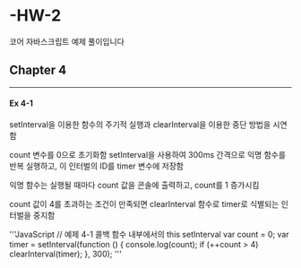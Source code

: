 # -HW-2
코어 자바스크립트 예제 풀이입니다

## Chapter 4
---
#### Ex 4-1
setInterval을 이용한 함수의 주기적 실행과 clearInterval을 이용한 중단 방법을 시연함

count 변수를 0으로 초기화함
setInterval을 사용하여 300ms 간격으로 익명 함수를 반복 실행하고, 이 인터벌의 ID를 timer 변수에 저장함

익명 함수는 실행될 때마다 count 값을 콘솔에 출력하고, count를 1 증가시킴

count 값이 4를 초과하는 조건이 만족되면 clearInterval 함수로 timer로 식별되는 인터벌을 중지함

'''JavaScript
// 예제 4-1 콜백 함수 내부에서의 this setInterval
var count = 0;
var timer = setInterval(function () {
  console.log(count);
  if (++count > 4) clearInterval(timer);
}, 300);
'''
